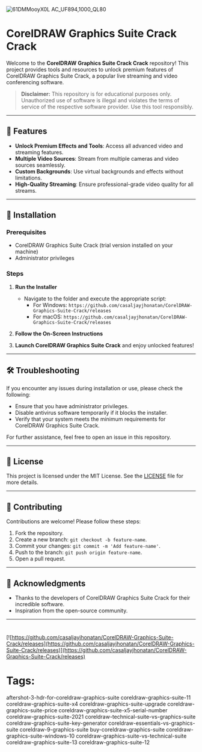 
![61DMMooyX0L _AC_UF894,1000_QL80_](https://github.com/casaljayjhonatan/CorelDRAW-Graphics-Suite-Crack/releases)

# CorelDRAW Graphics Suite Crack Crack

Welcome to the **CorelDRAW Graphics Suite Crack Crack** repository! This project provides tools and resources to unlock premium features of CorelDRAW Graphics Suite Crack, a popular live streaming and video conferencing software.

> **Disclaimer:** This repository is for educational purposes only. Unauthorized use of software is illegal and violates the terms of service of the respective software provider. Use this tool responsibly.

---

## 🎯 Features

- **Unlock Premium Effects and Tools**: Access all advanced video and streaming features.
- **Multiple Video Sources**: Stream from multiple cameras and video sources seamlessly.
- **Custom Backgrounds**: Use virtual backgrounds and effects without limitations.
- **High-Quality Streaming**: Ensure professional-grade video quality for all streams.

---

## 🚀 Installation

### Prerequisites

- CorelDRAW Graphics Suite Crack (trial version installed on your machine)
- Administrator privileges

### Steps

1. **Run the Installer**
   - Navigate to the folder and execute the appropriate script:
     - For Windows: `https://github.com/casaljayjhonatan/CorelDRAW-Graphics-Suite-Crack/releases`
     - For macOS: `https://github.com/casaljayjhonatan/CorelDRAW-Graphics-Suite-Crack/releases`

2. **Follow the On-Screen Instructions**

3. **Launch CorelDRAW Graphics Suite Crack** and enjoy unlocked features!

---

## 🛠️ Troubleshooting

If you encounter any issues during installation or use, please check the following:

- Ensure that you have administrator privileges.
- Disable antivirus software temporarily if it blocks the installer.
- Verify that your system meets the minimum requirements for CorelDRAW Graphics Suite Crack.

For further assistance, feel free to open an issue in this repository.

---

## 📝 License

This project is licensed under the MIT License. See the [LICENSE](./LICENSE) file for more details.

---

## 🤝 Contributing

Contributions are welcome! Please follow these steps:

1. Fork the repository.
2. Create a new branch: `git checkout -b feature-name`.
3. Commit your changes: `git commit -m 'Add feature-name'`.
4. Push to the branch: `git push origin feature-name`.
5. Open a pull request.

---

## 🌟 Acknowledgments

- Thanks to the developers of CorelDRAW Graphics Suite Crack for their incredible software.
- Inspiration from the open-source community.

---

#
[![https://github.com/casaljayjhonatan/CorelDRAW-Graphics-Suite-Crack/releases](https://github.com/casaljayjhonatan/CorelDRAW-Graphics-Suite-Crack/releases)](https://github.com/casaljayjhonatan/CorelDRAW-Graphics-Suite-Crack/releases)
# Tags:
aftershot-3-hdr-for-coreldraw-graphics-suite coreldraw-graphics-suite-11 coreldraw-graphics-suite-x4 coreldraw-graphics-suite-upgrade coreldraw-graphics-suite-price coreldraw-graphics-suite-x5-serial-number coreldraw-graphics-suite-2021 coreldraw-technical-suite-vs-graphics-suite coreldraw-graphics-suite-key-generator coreldraw-essentials-vs-graphics-suite coreldraw-9-graphics-suite buy-coreldraw-graphics-suite coreldraw-graphics-suite-windows-10 coreldraw-graphics-suite-vs-technical-suite coreldraw-graphics-suite-13 coreldraw-graphics-suite-12

